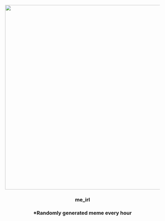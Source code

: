 <p align="center">
        <img src="https://i.redd.it/2s5nyaaepmz91.jpg" width="600" height="600">
        </p>
        <h3 align="center">me_irl</h3>
        <h3 align="center">*Randomly generated meme every hour</h3>
    